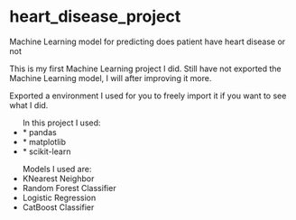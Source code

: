# heart_disease_project
Machine Learning model for predicting does patient have heart disease or not

This is my first Machine Learning project I did. Still have not exported the Machine Learning model, I will after improving it more.

Exported a environment I used for you to freely import it if you want to see what I did.

<ul>
  In this project I used: 

  <li>* pandas</li>
  <li>* matplotlib</li>
  <li>* scikit-learn</li>
</ul>

<ul>
  Models I used are:
  <li>KNearest Neighbor</li>
  <li>Random Forest Classifier</li>
  <li>Logistic Regression</li>
  <li>CatBoost Classifier</li>
</ul>
